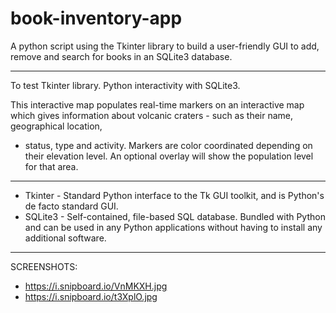 # book-inventory-app
A python script using the Tkinter library to build a user-friendly GUI to add, remove and search for books in an SQLite3 database.

--------
To test Tkinter library. Python interactivity with SQLite3. 

This interactive map populates real-time markers on an interactive map which gives information about volcanic craters - such as their name, geographical location,
  - status, type and activity. Markers are color coordinated depending on their elevation level. An optional overlay will show the population level for that area.
--------
 - Tkinter - Standard Python interface to the Tk GUI toolkit, and is Python's de facto standard GUI.
 - SQLite3 - Self-contained, file-based SQL database. Bundled with Python and can be used in any Python applications without having to install any additional software.
--------
SCREENSHOTS:

- https://i.snipboard.io/VnMKXH.jpg 
- https://i.snipboard.io/t3XplO.jpg 

